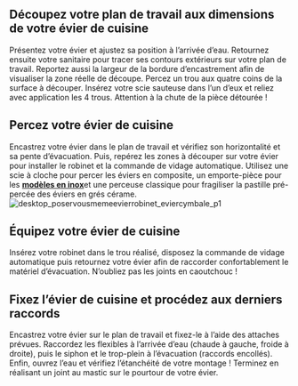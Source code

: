 ## Découpez votre plan de travail aux dimensions de votre évier de cuisine
Présentez votre évier et ajustez sa position à l’arrivée d’eau. Retournez ensuite votre sanitaire pour tracer ses contours extérieurs sur votre plan de travail. Reportez aussi la largeur de la bordure d’encastrement afin de visualiser la zone réelle de découpe.
Percez un trou aux quatre coins de la surface à découper. Insérez votre scie sauteuse dans l’un d’eux et reliez avec application les 4 trous. Attention à la chute de la pièce détourée !
## Percez votre évier de cuisine
Encastrez votre évier dans le plan de travail et vérifiez son horizontalité et sa pente d’évacuation. Puis, repérez les zones à découper sur votre évier pour installer le robinet et la commande de vidage automatique. Utilisez une scie à cloche pour percer les éviers en composite, un emporte-pièce pour les [**modèles en inox**](/evier-a-encastrer-glamour-inox-FPC3024030)et une perceuse classique pour fragiliser la pastille pré-percée des éviers en grés cérame.
![desktop_poservousmemeevierrobinet_eviercymbale_p1](//statics.lapeyre.fr/img/contrib/2bdd4da300212508/desktop_poservousmemeevierrobinet_eviercymbale_p1.jpg)
##
## Équipez votre évier de cuisine
Insérez votre robinet dans le trou réalisé, disposez la commande de vidage automatique puis retournez votre évier afin de raccorder confortablement le matériel d’évacuation. N’oubliez pas les joints en caoutchouc !
## Fixez l’évier de cuisine et procédez aux derniers raccords
Encastrez votre évier sur le plan de travail et fixez-le à l’aide des attaches prévues. Raccordez les flexibles à l’arrivée d’eau (chaude à gauche, froide à droite), puis le siphon et le trop-plein à l’évacuation (raccords encollés).
Enfin, ouvrez l’eau et vérifiez l’étanchéité de votre montage ! Terminez en réalisant un joint au mastic sur le pourtour de votre évier.